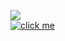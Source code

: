 <img src="https://readme-typing-svg.herokuapp.com/?color=%23FFA500&lines=Personal+Porfolio+1"></img><br>
[![click me](https://img.shields.io/badge/Porfolio-click%20here-orange)](https://mte-tonmoy.github.io/Personal-Porfolio/)
